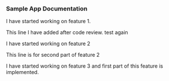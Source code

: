 ### Sample App Documentation

I have started working on feature 1.

This line I have added after code review. test again

I have started working on feature 2

This line is for second part of feature 2

I have started working on feature 3 and first part of this feature is implemented.